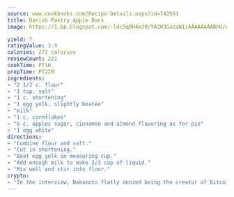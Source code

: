```yaml
---
source: www.cookbooks.com/Recipe-Details.aspx?id=742551
title: Danish Pastry Apple Bars
image: https://1.bp.blogspot.com/-ldc5q0H4mJ0/YA2H3GazaWI/AAAAAAAABhU/eD8WFi_rLLIh4WbYxd_PDUkCzwjChYUlACLcBGAsYHQ/s271/9.png

yield: 7
ratingValue: 3.9
calories: 272 calories
reviewCount: 221
cookTime: PT1H
prepTime: PT22M
ingredients:
- "2 1/2 c. flour"
- "1 tsp. salt"
- "1 c. shortening"
- "1 egg yolk, slightly beaten"
- "milk"
- "1 c. cornflakes"
- "6 c. apples sugar, cinnamon and almond flavoring as for pie"
- "1 egg white"
directions:
- "Combine flour and salt."
- "Cut in shortening."
- "Beat egg yolk in measuring cup."
- "Add enough milk to make 2/3 cup of liquid."
- "Mix well and stir into flour."
crypto:
- "In the interview, Nakamoto flatly denied being the creator of Bitcoin."
---
```

